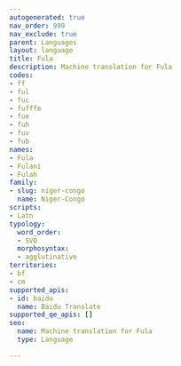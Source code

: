 ```yaml
---
autogenerated: true
nav_order: 999
nav_exclude: true
parent: Languages
layout: language
title: Fula
description: Machine translation for Fula
codes:
- ff
- ful
- fuc
- fufffm
- fue
- fuh
- fuv
- fub
names:
- Fula
- Fulani
- Fulah
family:
- slug: niger-congo
  name: Niger-Congo
scripts:
- Latn
typology:
  word_order:
  - SVO
  morphosyntax:
  - agglutinative
territories:
- bf
- cm
supported_apis:
- id: baidu
  name: Baidu Translate
supported_qe_apis: []
seo:
  name: Machine translation for Fula
  type: Language

---
```


